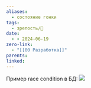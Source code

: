 ```yaml
---
aliases:
  - состояние гонки
tags:
  - зрелость/🌱
date:
  - - 2024-06-19
zero-link:
  - "[[00 Разработка]]"
parents: 
linked:
---
```

Пример race condition в БД: ![](Pasted%20image%2020240619200549.png)